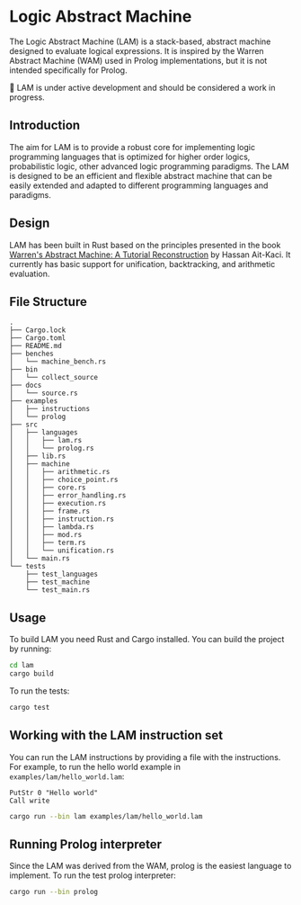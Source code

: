 # Logic Abstract Machine

The Logic Abstract Machine (LAM) is a stack-based, abstract machine designed to evaluate logical expressions. It is inspired by the Warren Abstract Machine (WAM) used in Prolog implementations, but it is not intended specifically for Prolog.

🚧 LAM is under active development and should be considered a work in progress.

## Introduction

The aim for LAM is to provide a robust core for implementing logic programming languages that is optimized for higher order logics, probabilistic logic, other advanced logic programming paradigms. The LAM is designed to be an efficient and flexible abstract machine that can be easily extended and adapted to different programming languages and paradigms.

## Design

LAM has been built in Rust based on the principles presented in the book [Warren's Abstract Machine: A Tutorial Reconstruction](https://direct.mit.edu/books/monograph/4253/Warren-s-Abstract-MachineA-Tutorial-Reconstruction) by Hassan Ait-Kaci. It currently has basic support for unification, backtracking, and arithmetic evaluation.

## File Structure

```
.
├── Cargo.lock
├── Cargo.toml
├── README.md
├── benches
│   └── machine_bench.rs
├── bin
│   └── collect_source
├── docs
│   └── source.rs
├── examples
│   ├── instructions
│   └── prolog
├── src
│   ├── languages
│   │   ├── lam.rs
│   │   └── prolog.rs
│   ├── lib.rs
│   ├── machine
│   │   ├── arithmetic.rs
│   │   ├── choice_point.rs
│   │   ├── core.rs
│   │   ├── error_handling.rs
│   │   ├── execution.rs
│   │   ├── frame.rs
│   │   ├── instruction.rs
│   │   ├── lambda.rs
│   │   ├── mod.rs
│   │   ├── term.rs
│   │   └── unification.rs
│   └── main.rs
└── tests
    ├── test_languages
    ├── test_machine
    └── test_main.rs
```

## Usage

To build LAM you need Rust and Cargo installed. You can build the project by running:

```bash
cd lam
cargo build
```

To run the tests:

```bash
cargo test
```

## Working with the LAM instruction set

You can run the LAM instructions by providing a file with the instructions. For example, to run the hello world example in `examples/lam/hello_world.lam`:

```
PutStr 0 "Hello world"
Call write
```

```bash
cargo run --bin lam examples/lam/hello_world.lam
```

## Running Prolog interpreter

Since the LAM was derived from the WAM, prolog is the easiest language to implement. To run the test prolog interpreter:

```bash
cargo run --bin prolog
```
